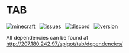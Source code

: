 # TAB  
[![minecraft][Badge-ServerVersions]][URL-Spigot]   [![issues][Badge-Issues]][URL-Issues]   [![discord][Badge-Discord]][URL-Discord]   [![version][Badge-PluginVersion]][URL-Release]


All dependencies can be found at http://207.180.242.97/spigot/tab/dependencies/  

[URL-Spigot]: https://www.spigotmc.org/resources/57806/
[URL-Issues]: https://github.com/NEZNAMY/TAB/issues
[URL-Release]: https://www.spigotmc.org/resources/57806/update?update=316499
[URL-Discord]: https://discord.gg/yx4THeU
[URL-DevBuild]: https://cdn.discordapp.com/attachments/464896376820465685/685799941742133250/TAB_v2.7.0-pre20.jar

[Badge-PluginVersion]: https://img.shields.io/badge/Version-2.7.0-green.svg
[Badge-Issues]: https://img.shields.io/github/issues/neznamy/tab?label=Issues
[Badge-ServerVersions]: https://img.shields.io/badge/Minecraft-1.5.0%20--%201.15.2-blue.svg
[Badge-Discord]: https://img.shields.io/discord/464328633239207938.svg?label=Discord
[Badge-DevBuild]: https://img.shields.io/badge/Dev%20Build-2.7.0--pre1-orange
